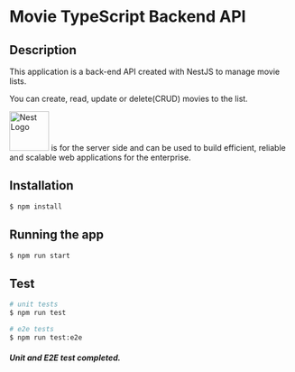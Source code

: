 # Movie TypeScript Backend API

## Description

This application is a back-end API created with NestJS to manage movie lists.

You can create, read, update or delete(CRUD) movies to the list.

<a href="http://nestjs.com/" target="blank"><img src="https://nestjs.com/img/logo_text.svg" width="70" alt="Nest Logo" /></a> is for the server side and can be used to build efficient, reliable and scalable web applications for the enterprise.

## Installation

```bash
$ npm install
```

## Running the app

```bash
$ npm run start
```

## Test

```bash
# unit tests
$ npm run test

# e2e tests
$ npm run test:e2e
```

##### Unit and E2E test completed.
